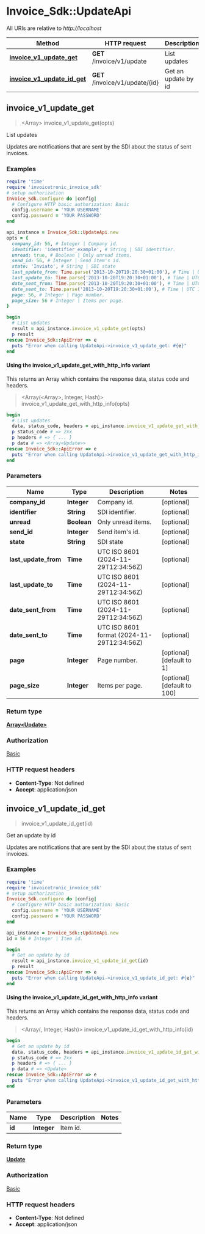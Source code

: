 # Invoice_Sdk::UpdateApi

All URIs are relative to *http://localhost*

| Method | HTTP request | Description |
| ------ | ------------ | ----------- |
| [**invoice_v1_update_get**](UpdateApi.md#invoice_v1_update_get) | **GET** /invoice/v1/update | List updates |
| [**invoice_v1_update_id_get**](UpdateApi.md#invoice_v1_update_id_get) | **GET** /invoice/v1/update/{id} | Get an update by id |


## invoice_v1_update_get

> <Array<Update>> invoice_v1_update_get(opts)

List updates

Updates are notifications that are sent by the SDI about the status of sent invoices.

### Examples

```ruby
require 'time'
require 'invoicetronic_invoice_sdk'
# setup authorization
Invoice_Sdk.configure do |config|
  # Configure HTTP basic authorization: Basic
  config.username = 'YOUR USERNAME'
  config.password = 'YOUR PASSWORD'
end

api_instance = Invoice_Sdk::UpdateApi.new
opts = {
  company_id: 56, # Integer | Company id.
  identifier: 'identifier_example', # String | SDI identifier.
  unread: true, # Boolean | Only unread items.
  send_id: 56, # Integer | Send item's id.
  state: 'Inviato', # String | SDI state
  last_update_from: Time.parse('2013-10-20T19:20:30+01:00'), # Time | UTC ISO 8601 (2024-11-29T12:34:56Z)
  last_update_to: Time.parse('2013-10-20T19:20:30+01:00'), # Time | UTC ISO 8601 (2024-11-29T12:34:56Z)
  date_sent_from: Time.parse('2013-10-20T19:20:30+01:00'), # Time | UTC ISO 8601 (2024-11-29T12:34:56Z)
  date_sent_to: Time.parse('2013-10-20T19:20:30+01:00'), # Time | UTC ISO 8601 format (2024-11-29T12:34:56Z)
  page: 56, # Integer | Page number.
  page_size: 56 # Integer | Items per page.
}

begin
  # List updates
  result = api_instance.invoice_v1_update_get(opts)
  p result
rescue Invoice_Sdk::ApiError => e
  puts "Error when calling UpdateApi->invoice_v1_update_get: #{e}"
end
```

#### Using the invoice_v1_update_get_with_http_info variant

This returns an Array which contains the response data, status code and headers.

> <Array(<Array<Update>>, Integer, Hash)> invoice_v1_update_get_with_http_info(opts)

```ruby
begin
  # List updates
  data, status_code, headers = api_instance.invoice_v1_update_get_with_http_info(opts)
  p status_code # => 2xx
  p headers # => { ... }
  p data # => <Array<Update>>
rescue Invoice_Sdk::ApiError => e
  puts "Error when calling UpdateApi->invoice_v1_update_get_with_http_info: #{e}"
end
```

### Parameters

| Name | Type | Description | Notes |
| ---- | ---- | ----------- | ----- |
| **company_id** | **Integer** | Company id. | [optional] |
| **identifier** | **String** | SDI identifier. | [optional] |
| **unread** | **Boolean** | Only unread items. | [optional] |
| **send_id** | **Integer** | Send item&#39;s id. | [optional] |
| **state** | **String** | SDI state | [optional] |
| **last_update_from** | **Time** | UTC ISO 8601 (2024-11-29T12:34:56Z) | [optional] |
| **last_update_to** | **Time** | UTC ISO 8601 (2024-11-29T12:34:56Z) | [optional] |
| **date_sent_from** | **Time** | UTC ISO 8601 (2024-11-29T12:34:56Z) | [optional] |
| **date_sent_to** | **Time** | UTC ISO 8601 format (2024-11-29T12:34:56Z) | [optional] |
| **page** | **Integer** | Page number. | [optional][default to 1] |
| **page_size** | **Integer** | Items per page. | [optional][default to 100] |

### Return type

[**Array&lt;Update&gt;**](Update.md)

### Authorization

[Basic](../README.md#Basic)

### HTTP request headers

- **Content-Type**: Not defined
- **Accept**: application/json


## invoice_v1_update_id_get

> <Update> invoice_v1_update_id_get(id)

Get an update by id

Updates are notifications that are sent by the SDI about the status of sent invoices.

### Examples

```ruby
require 'time'
require 'invoicetronic_invoice_sdk'
# setup authorization
Invoice_Sdk.configure do |config|
  # Configure HTTP basic authorization: Basic
  config.username = 'YOUR USERNAME'
  config.password = 'YOUR PASSWORD'
end

api_instance = Invoice_Sdk::UpdateApi.new
id = 56 # Integer | Item id.

begin
  # Get an update by id
  result = api_instance.invoice_v1_update_id_get(id)
  p result
rescue Invoice_Sdk::ApiError => e
  puts "Error when calling UpdateApi->invoice_v1_update_id_get: #{e}"
end
```

#### Using the invoice_v1_update_id_get_with_http_info variant

This returns an Array which contains the response data, status code and headers.

> <Array(<Update>, Integer, Hash)> invoice_v1_update_id_get_with_http_info(id)

```ruby
begin
  # Get an update by id
  data, status_code, headers = api_instance.invoice_v1_update_id_get_with_http_info(id)
  p status_code # => 2xx
  p headers # => { ... }
  p data # => <Update>
rescue Invoice_Sdk::ApiError => e
  puts "Error when calling UpdateApi->invoice_v1_update_id_get_with_http_info: #{e}"
end
```

### Parameters

| Name | Type | Description | Notes |
| ---- | ---- | ----------- | ----- |
| **id** | **Integer** | Item id. |  |

### Return type

[**Update**](Update.md)

### Authorization

[Basic](../README.md#Basic)

### HTTP request headers

- **Content-Type**: Not defined
- **Accept**: application/json

